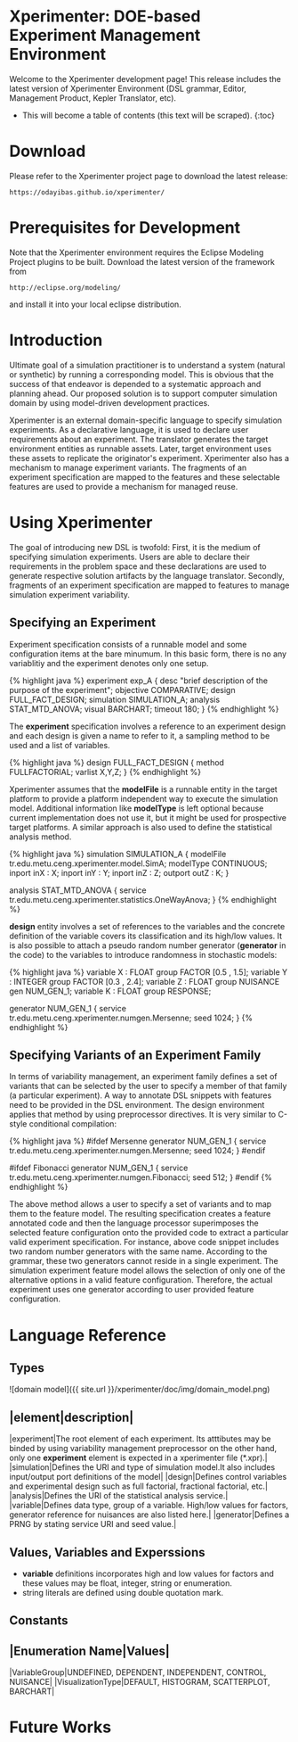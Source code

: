 Xperimenter: DOE-based Experiment Management Environment
=====================================================

Welcome to the Xperimenter development page!  This release includes the latest version of Xperimenter Environment (DSL grammar, Editor, Management Product, Kepler Translator, etc).

* This will become a table of contents (this text will be scraped).
{:toc}

# Download
Please refer to the Xperimenter project page to download the latest release:

	https://odayibas.github.io/xperimenter/


# Prerequisites for Development
Note that the Xperimenter environment requires the Eclipse Modeling Project plugins to be built. Download the latest version of the framework from

	http://eclipse.org/modeling/

and install it into your local eclipse distribution.

# Introduction
Ultimate goal of a simulation practitioner is to understand a system (natural or synthetic) by running a corresponding model. This is obvious that the success of that endeavor is depended to a systematic approach and planning ahead. Our proposed solution is to support computer simulation domain by using model-driven development practices. 

Xperimenter is an external domain-specific language to specify simulation experiments. As a declarative language, it is used to declare user requirements about an experiment. The translator generates the target environment entities as runnable assets. Later, target environment uses these assets to replicate the originator's experiment. Xperimenter also has a mechanism to manage experiment variants. The fragments of an experiment specification are mapped to the features and these selectable features are used to provide a mechanism for managed reuse.

# Using Xperimenter
The goal of introducing new DSL is twofold: First, it is the medium of specifying simulation experiments. Users are able to declare their requirements in the problem space and these declarations are used to generate respective solution artifacts by the language translator. Secondly, fragments of an experiment specification are mapped to features to manage simulation experiment variability.

## Specifying an Experiment
Experiment specification consists of a runnable model and some configuration items at the bare minumum. In this basic form, there is no any variablitiy and the experiment denotes only one setup.

{% highlight java %}
experiment exp_A
{
 desc "brief description of the purpose of the experiment";
 objective COMPARATIVE;
 design FULL_FACT_DESIGN;
 simulation SIMULATION_A;
 analysis STAT_MTD_ANOVA;
 visual BARCHART;
 timeout 180;
}
{% endhighlight %}

The **experiment** specification involves a reference to an experiment design and each design is given a name to refer to it, a sampling method to be used and a list of variables.

{% highlight java %}
design FULL_FACT_DESIGN
{
 method FULLFACTORIAL;
 varlist X,Y,Z;
}
{% endhighlight %}

Xperimenter assumes that the **modelFile** is a runnable entity in the target platform to provide a platform independent way to execute the simulation model. Additional information like **modelType** is left optional because current implementation does not use it, but it might be used for prospective target platforms. A similar approach is also used to define the statistical analysis method.

{% highlight java %}
simulation SIMULATION_A
{
	modelFile tr.edu.metu.ceng.xperimenter.model.SimA;
	modelType CONTINUOUS;
	inport inX : X;
	inport inY : Y;
	inport inZ : Z;
	outport outZ : K;
}

analysis STAT_MTD_ANOVA
{
	service tr.edu.metu.ceng.xperimenter.statistics.OneWayAnova;
}
{% endhighlight %}

**design** entity involves a set of references to the variables and the concrete definition of the variable covers its classification and its high/low values. It is also possible to attach a pseudo random number generator (**generator** in the code) to the variables to introduce randomness in stochastic models:

{% highlight java %}
variable X : FLOAT group FACTOR [0.5 , 1.5];
variable Y : INTEGER group FACTOR [0.3 , 2.4];
variable Z : FLOAT group NUISANCE gen NUM_GEN_1;
variable K : FLOAT group RESPONSE;

generator NUM_GEN_1
{
	service tr.edu.metu.ceng.xperimenter.numgen.Mersenne;
	seed 1024;
}
{% endhighlight %}

## Specifying Variants of an Experiment Family
In terms of variability management, an experiment family defines a set of variants that can be selected by the user to specify a member of that family (a particular experiment). A way to annotate DSL snippets with features need to be provided in the DSL environment. The design environment applies that method by using preprocessor directives. It is very similar to C-style conditional compilation:

{% highlight java %}
#ifdef Mersenne
generator NUM_GEN_1
{
	service tr.edu.metu.ceng.xperimenter.numgen.Mersenne;
	seed 1024;
}
#endif

#ifdef Fibonacci
generator NUM_GEN_1
{
	service tr.edu.metu.ceng.xperimenter.numgen.Fibonacci;
	seed 512;
}
#endif
{% endhighlight %}

The above method allows a user to specify a set of variants and to map them to the feature model. The resulting specification creates a feature annotated code and then the language processor superimposes the selected feature configuration onto the provided code to extract a particular valid experiment specification. For instance, above code snippet includes two random number generators with the same name. According to the grammar, these two generators cannot reside in a single experiment. The simulation experiment feature model allows the selection of only one of the alternative options in a valid feature configuration. Therefore, the actual experiment uses one generator according to user provided feature configuration.

# Language Reference
## Types
![domain model]({{ site.url }}/xperimenter/doc/img/domain_model.png)

|element|description|
---------------------
|experiment|The root element of each experiment. Its atttibutes may be binded by using variability management preprocessor on the other hand, only one **experiment** element is expected in a xperimenter file (*.xpr).|
|simulation|Defines the URI and type of simulation model.It also includes input/output port definitions of the model|
|design|Defines control variables and experimental design such as full factorial, fractional factorial, etc.|
|analysis|Defines the URI of the statistical analysis service.|
|variable|Defines data type, group of a variable. High/low values for factors, generator reference for nuisances are also listed here.|
|generator|Defines a PRNG by stating service URI and seed value.|

## Values, Variables and Experssions
* **variable** definitions incorporates high and low values for factors and these values may be float, integer, string or enumeration.
* string literals are defined using double quotation mark.

## Constants
|Enumeration Name|Values|
-------------------------
|VariableGroup|UNDEFINED, DEPENDENT, INDEPENDENT, CONTROL, NUISANCE|
|VisualizationType|DEFAULT, HISTOGRAM, SCATTERPLOT, BARCHART|

# Future Works

